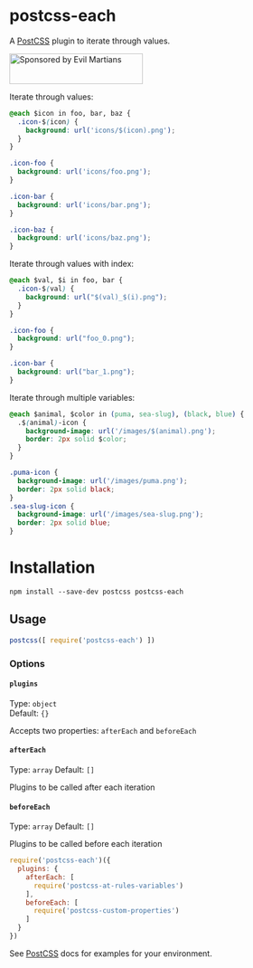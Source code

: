 # postcss-each

A [PostCSS] plugin to iterate through values.

[PostCSS]: https://github.com/postcss/postcss

<a href="https://evilmartians.com/?utm_source=postcss-each">
<img src="https://evilmartians.com/badges/sponsored-by-evil-martians.svg" alt="Sponsored by Evil Martians" width="236" height="54">
</a>

Iterate through values:

```css
@each $icon in foo, bar, baz {
  .icon-$(icon) {
    background: url('icons/$(icon).png');
  }
}
```

```css
.icon-foo {
  background: url('icons/foo.png');
}

.icon-bar {
  background: url('icons/bar.png');
}

.icon-baz {
  background: url('icons/baz.png');
}
```

Iterate through values with index:

```css
@each $val, $i in foo, bar {
  .icon-$(val) {
    background: url("$(val)_$(i).png");
  }
}
```

```css
.icon-foo {
  background: url("foo_0.png");
}

.icon-bar {
  background: url("bar_1.png");
}
```

Iterate through multiple variables:

```css
@each $animal, $color in (puma, sea-slug), (black, blue) {
  .$(animal)-icon {
    background-image: url('/images/$(animal).png');
    border: 2px solid $color;
  }
}
```

```css
.puma-icon {
  background-image: url('/images/puma.png');
  border: 2px solid black;
}
.sea-slug-icon {
  background-image: url('/images/sea-slug.png');
  border: 2px solid blue;
}
```

# Installation

```
npm install --save-dev postcss postcss-each
```

## Usage

```js
postcss([ require('postcss-each') ])
```

### Options

#### `plugins`

Type: `object`  
Default: `{}`

Accepts two properties: `afterEach` and `beforeEach`

#### `afterEach`

Type: `array`
Default: `[]`

Plugins to be called after each iteration

#### `beforeEach`

Type: `array`
Default: `[]`

Plugins to be called before each iteration

```javascript
require('postcss-each')({
  plugins: {
    afterEach: [
      require('postcss-at-rules-variables')
    ],
    beforeEach: [
      require('postcss-custom-properties')
    ]
  }
})
```


See [PostCSS] docs for examples for your environment.

